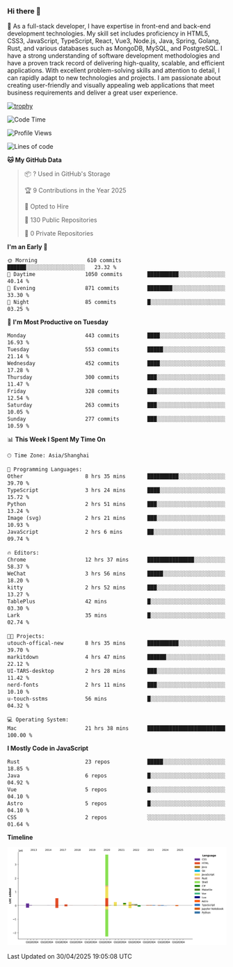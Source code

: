 ### Hi there 👋

🌱 As a full-stack developer, I have expertise in front-end and back-end development technologies. My skill set includes proficiency in HTML5, CSS3, JavaScript, TypeScript, React, Vue3, Node.js, Java, Spring, Golang, Rust, and various databases such as MongoDB, MySQL, and PostgreSQL. I have a strong understanding of software development methodologies and have a proven track record of delivering high-quality, scalable, and efficient applications. With excellent problem-solving skills and attention to detail, I can rapidly adapt to new technologies and projects. I am passionate about creating user-friendly and visually appealing web applications that meet business requirements and deliver a great user experience.

[![trophy](https://github-profile-trophy.vercel.app/?username=elton&rank=SECRET,SSS,SS,S,AAA,AA,A&theme=onedark&no-frame=true&margin-w=10)](https://github.com/ryo-ma/github-profile-trophy)

<!--START_SECTION:waka-->
![Code Time](http://img.shields.io/badge/Code%20Time-1%2C595%20hrs%2039%20mins-blue)

![Profile Views](http://img.shields.io/badge/Profile%20Views-0-blue)

![Lines of code](https://img.shields.io/badge/From%20Hello%20World%20I%27ve%20Written-5.6%20million%20lines%20of%20code-blue)

**🐱 My GitHub Data** 

> 📦 ? Used in GitHub's Storage 
 > 
> 🏆 9 Contributions in the Year 2025
 > 
> 💼 Opted to Hire
 > 
> 📜 130 Public Repositories 
 > 
> 🔑 0 Private Repositories 
 > 
**I'm an Early 🐤** 

```text
🌞 Morning                610 commits         ██████░░░░░░░░░░░░░░░░░░░   23.32 % 
🌆 Daytime                1050 commits        ██████████░░░░░░░░░░░░░░░   40.14 % 
🌃 Evening                871 commits         ████████░░░░░░░░░░░░░░░░░   33.30 % 
🌙 Night                  85 commits          █░░░░░░░░░░░░░░░░░░░░░░░░   03.25 % 
```
📅 **I'm Most Productive on Tuesday** 

```text
Monday                   443 commits         ████░░░░░░░░░░░░░░░░░░░░░   16.93 % 
Tuesday                  553 commits         █████░░░░░░░░░░░░░░░░░░░░   21.14 % 
Wednesday                452 commits         ████░░░░░░░░░░░░░░░░░░░░░   17.28 % 
Thursday                 300 commits         ███░░░░░░░░░░░░░░░░░░░░░░   11.47 % 
Friday                   328 commits         ███░░░░░░░░░░░░░░░░░░░░░░   12.54 % 
Saturday                 263 commits         ███░░░░░░░░░░░░░░░░░░░░░░   10.05 % 
Sunday                   277 commits         ███░░░░░░░░░░░░░░░░░░░░░░   10.59 % 
```


📊 **This Week I Spent My Time On** 

```text
🕑︎ Time Zone: Asia/Shanghai

💬 Programming Languages: 
Other                    8 hrs 35 mins       ██████████░░░░░░░░░░░░░░░   39.70 % 
TypeScript               3 hrs 24 mins       ████░░░░░░░░░░░░░░░░░░░░░   15.72 % 
Python                   2 hrs 51 mins       ███░░░░░░░░░░░░░░░░░░░░░░   13.24 % 
Image (svg)              2 hrs 21 mins       ███░░░░░░░░░░░░░░░░░░░░░░   10.93 % 
JavaScript               2 hrs 6 mins        ██░░░░░░░░░░░░░░░░░░░░░░░   09.74 % 

🔥 Editors: 
Chrome                   12 hrs 37 mins      ███████████████░░░░░░░░░░   58.37 % 
WeChat                   3 hrs 56 mins       █████░░░░░░░░░░░░░░░░░░░░   18.20 % 
kitty                    2 hrs 52 mins       ███░░░░░░░░░░░░░░░░░░░░░░   13.27 % 
TablePlus                42 mins             █░░░░░░░░░░░░░░░░░░░░░░░░   03.30 % 
Lark                     35 mins             █░░░░░░░░░░░░░░░░░░░░░░░░   02.74 % 

🐱‍💻 Projects: 
utouch-offical-new       8 hrs 35 mins       ██████████░░░░░░░░░░░░░░░   39.70 % 
markitdown               4 hrs 47 mins       ██████░░░░░░░░░░░░░░░░░░░   22.12 % 
UI-TARS-desktop          2 hrs 28 mins       ███░░░░░░░░░░░░░░░░░░░░░░   11.42 % 
nerd-fonts               2 hrs 11 mins       ███░░░░░░░░░░░░░░░░░░░░░░   10.10 % 
u-touch-sstms            56 mins             █░░░░░░░░░░░░░░░░░░░░░░░░   04.32 % 

💻 Operating System: 
Mac                      21 hrs 38 mins      █████████████████████████   100.00 % 
```

**I Mostly Code in JavaScript** 

```text
Rust                     23 repos            █████░░░░░░░░░░░░░░░░░░░░   18.85 % 
Java                     6 repos             █░░░░░░░░░░░░░░░░░░░░░░░░   04.92 % 
Vue                      5 repos             █░░░░░░░░░░░░░░░░░░░░░░░░   04.10 % 
Astro                    5 repos             █░░░░░░░░░░░░░░░░░░░░░░░░   04.10 % 
CSS                      2 repos             ░░░░░░░░░░░░░░░░░░░░░░░░░   01.64 % 
```



**Timeline**

![Lines of Code chart](https://raw.githubusercontent.com/elton/elton/main/assets/bar_graph.png)


 Last Updated on 30/04/2025 19:05:08 UTC
<!--END_SECTION:waka-->

<!--
**elton/elton** is a ✨ _special_ ✨ repository because its `README.md` (this file) appears on your GitHub profile.

Here are some ideas to get you started:

- 🔭 I’m currently working on ...
- 🌱 I’m currently learning ...
- 👯 I’m looking to collaborate on ...
- 🤔 I’m looking for help with ...
- 💬 Ask me about ...
- 📫 How to reach me: ...
- 😄 Pronouns: ...
- ⚡ Fun fact: ...
-->
